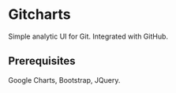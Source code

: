 # Gitcharts

Simple analytic UI for Git. Integrated with GitHub.

## Prerequisites

Google Charts, Bootstrap, JQuery.
